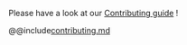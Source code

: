 Please have a look at our [Contributing guide](https://hubblo-org.github.io/scaphandre-documentation/contributing.html) !

@@include[contributing.md](docs_src/contributing.md)
